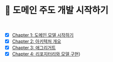 # 📖 도메인 주도 개발 시작하기

<br>

- [x] [Chapter 1: 도메인 모델 시작하기](01_도메인_모델_시작하기.md)
- [x] [Chapter 2: 아키텍처 개요](02_아키텍처_개요.md)
- [x] [Chapter 3: 애그리거트](03_애그리거트.md)
- [x] [Chapter 4: 리포지터리와 모델 구현](04_리포지터리_모델_구현.md)) 
